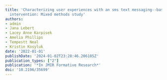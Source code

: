 ```yaml
---
title: 'Characterizing user experiences with an sms text messaging--based mhealth
  intervention: Mixed methods study'
authors:
- admin
- Jana Lebert
- Lacey Anne Karpisek
- Amelia Phillips
- Tempestt Neal
- Kristin Kosyluk
date: '2022-01-01'
publishDate: '2024-01-02T23:28:46.206105Z'
publication_types: ["2"]
publication: '*In JMIR Formative Research*'
doi: '10.2196/35699'
---
```

